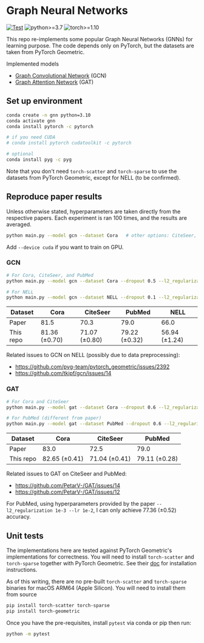 # Graph Neural Networks

[![Test](https://github.com/gau-nernst/graph-nn/actions/workflows/test.yaml/badge.svg)](https://github.com/gau-nernst/graph-nn/actions/workflows/test.yaml)
![python>=3.7](https://img.shields.io/badge/python-%3E%3D%203.7-informational)
![torch>=1.10](https://img.shields.io/badge/torch-%3E%3D%201.10-informational)

This repo re-implements some popular Graph Neural Networks (GNNs) for learning purpose. The code depends only on PyTorch, but the datasets are taken from PyTorch Geometric.

Implemented models
- [Graph Convolutional Network](https://arxiv.org/abs/1609.02907) (GCN)
- [Graph Attention Network](https://arxiv.org/abs/1710.10903) (GAT)

## Set up environment

```bash
conda create -n gnn python=3.10
conda activate gnn
conda install pytorch -c pytorch

# if you need CUDA
# conda install pytorch cudatoolkit -c pytorch

# optional
conda install pyg -c pyg
```

Note that you don't need `torch-scatter` and `torch-sparse` to use the datasets from PyTorch Geometric, except for NELL (to be confirmed).

## Reproduce paper results

Unless otherwise stated, hyperparameters are taken directly from the respective papers. Each experiment is ran 100 times, and the results are averaged.

```bash
python main.py --model gcn --dataset Cora   # other options: CiteSeer, PubMed
```

Add `--device cuda` if you want to train on GPU.

### GCN

```bash
# For Cora, CiteSeer, and PubMed
python main.py --model gcn --dataset Cora --dropout 0.5 --l2_regularization 5e-4 --lr 1e-2 --num_epochs 200

# For NELL
python main.py --model gcn --dataset NELL --dropout 0.1 --l2_regularization 1e-5 --lr 1e-2 --hidden_dim 64 --num_epochs 200
```

Dataset   | Cora          | CiteSeer      | PubMed        | NELL
----------|---------------|---------------|---------------|---------------
Paper     | 81.5          | 70.3          | 79.0          | 66.0
This repo | 81.36 (±0.70) | 71.07 (±0.80) | 79.22 (±0.32) | 56.94 (±1.24)

Related issues to GCN on NELL (possibly due to data preprocessing):

- https://github.com/pyg-team/pytorch_geometric/issues/2392
- https://github.com/tkipf/gcn/issues/14

### GAT

```bash
# For Cora and CiteSeer
python main.py --model gat --dataset Cora --dropout 0.6 --l2_regularization 5e-4 --lr 5e-3 --num_epochs 1000

# For PubMed (different from paper)
python main.py --model gat --dataset PubMed --dropout 0.6 --l2_regularization 5e-4 --lr 5e-3 --num_epochs 1000 --output_heads 8
```

Dataset   | Cora          | CiteSeer      | PubMed
----------|---------------|---------------|---------------
Paper     | 83.0          | 72.5          | 79.0
This repo | 82.65 (±0.41) | 71.04 (±0.41) | 79.11 (±0.28)

Related issues to GAT on CiteSeer and PubMed:

- https://github.com/PetarV-/GAT/issues/14
- https://github.com/PetarV-/GAT/issues/12

For PubMed, using hyperparameters provided by the paper `--l2_regularization 1e-3 --lr 1e-2`, I can only achieve 77.36 (±0.52) accuracy.

## Unit tests

The implementations here are tested against PyTorch Geometric's implementations for correctness. You will need to install `torch-scatter` and `torch-sparse` together with PyTorch Geometric. See their [doc](https://github.com/pyg-team/pytorch_geometric) for installation instructions.

As of this writing, there are no pre-built `torch-scatter` and `torch-sparse` binaries for macOS ARM64 (Apple Silicon). You will need to install them from source

```bash
pip install torch-scatter torch-sparse
pip install torch-geometric
```

Once you have the pre-requisites, install `pytest` via conda or pip then run:

```bash
python -m pytest
```
